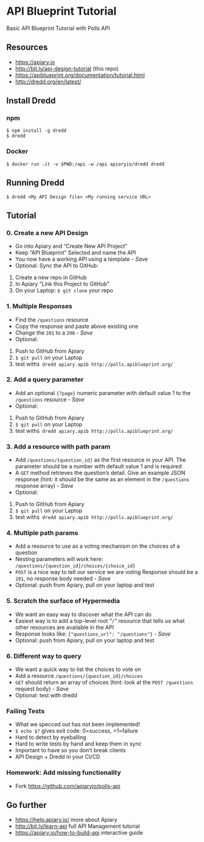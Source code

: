 # API Blueprint Tutorial

Basic API Blueprint Tutorial with Polls API

## Resources
- https://apiary.io
- http://bit.ly/api-design-tutorial (this repo)
- https://apiblueprint.org/documentation/tutorial.html
- http://dredd.org/en/latest/

## Install Dredd

### npm

```
$ npm install -g dredd
$ dredd
```

### Docker

```
$ docker run -it -v $PWD:/api -w /api apiaryio/dredd dredd
```

## Running Dredd
```
$ dredd <My API Design file> <My running service URL>
```

## Tutorial

### 0. Create a new API Design

- Go into Apiary and “Create New API Project”
- Keep “API Blueprint” Selected and name the API
- You now have a working API using a template - *Save*
- Optional: Sync the API to GitHub:
1. Create a new repo in GitHub
2. In Apiary “Link this Project to GitHub”
3. On your Laptop: `$ git clone` your repo

### 1. Multiple Responses

- Find the `/questions` resource
- Copy the response and paste above existing one
- Change the `201` to a `200` - *Save*
- Optional:
1. Push to GitHub from Apiary
2. `$ git pull` on your Laptop
3. test with`$ dredd apiary.apib http://polls.apiblueprint.org/`

### 2. Add a query parameter

- Add an optional `{?page}` numeric parameter with default value 1 to the `/questions` resource - *Save*
- Optional:
1. Push to GitHub from Apiary
2. `$ git pull` on your Laptop
3. test with`$ dredd apiary.apib http://polls.apiblueprint.org/`

### 3. Add a resource with path param

- Add `/questions/{question_id}` as the first resource in your API. The parameter should be a number with default value 1 and is required
- A `GET` method retrieves the question’s detail. Give an example JSON response (hint: it should be the same as an element in the `/questions` response array) - *Save*
- Optional:
1. Push to GitHub from Apiary
2. `$ git pull` on your Laptop
3. test with`$ dredd apiary.apib http://polls.apiblueprint.org/`

### 4. Multiple path params

- Add a resource to use as a voting mechanism on the choices of a question
- Nesting parameters will work here: `/questions/{question_id}/choices/{choice_id}`
- `POST` is a nice way to tell our service we are voting
Response should be a `201`, no response body needed  - *Save*
- Optional: push from Apiary, pull on your laptop and test

### 5. Scratch the surface of Hypermedia

- We want an easy way to discover what the API can do
- Easiest way is to add a top-level root “`/`“ resource that tells us what other resources are available in the API
- Response looks like: `{"questions_url": "/questions"}`  - *Save*
- Optional: push from Apiary, pull on your laptop and test

### 6. Different way to query

- We want a quick way to list the choices to vote on
- Add a resource `/questions/{question_id}/choices`
- `GET` should return an array of choices (hint: look at the `POST /questions` request body) - *Save*
- Optional: test with dredd

### Failing Tests

- What we specced out has not been implemented!
- `$ echo $?` gives exit code: 0=success, >1=failure
- Hard to detect by eyeballing
- Hard to write tests by hand and keep them in sync
- Important to have so you don’t break clients
- API Design + Dredd in your CI/CD

### Homework: Add missing functionality

- Fork https://github.com/apiaryio/polls-api

## Go further

- https://help.apiary.io/ more about Apiary
- http://bit.ly/learn-api full API Management tutorial
- https://apiary.io/how-to-build-api interactive guide